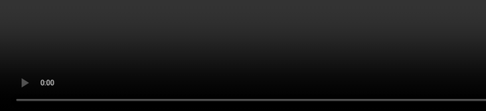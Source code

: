 ```yaml
---
transition: fade
layout: two-cols
---
```


# A WebSocket <span class="inline-subtitle">before ...</span>

<style>
    .slidev-code-wrapper {
        max-height: 440px;
        overflow: auto;
    }
</style>

```gjs
class Demo extends Component {
    @tracked lastMessage = null;

    constructor(owner, args) {
        super(owner, args);

        this.#channel = Channel.subscribe(this.args.channelName);
        this.#channel.onMessage((message) => {
            this.lastMessage = message;
        });
    }

    get mostRecent() {
        let { channelName } = this.args;

        return this.lastMessage === null
            ? `[${channelName}] No messages received yet`
            : `[${channelName}] ${this.lastMessage.current}`;
    }

    willDestroy() {
        this.#channel?.unsubscribe();
    }

    <template>
      {{this.mostRecent}}
    </template>
}

<template>
    Most recent: <Demo @channelName="Across the SpiderVerse" />
</template>
```

<!-- 
In this example, let's say we want to know the most recent person to have seen
the new spiderman movie: across the spiderverse.

We can assume that the method of retrieving that information exists, and the
implementation might look a little something like this.


this isn't a *lot* of code, but it does require scrolling

!! scroll to the bottom
!! SCROLLING DOESN"T TRANSFER TO THE PRESENTER SCREEN, move the mouse


What we are calling a value is "the most recent person to have seen Across the SpiderVerse"
-->

---
transition: fade
layout: two-cols
---

# A WebSocket <span class="inline-subtitle">after ...</span>

```gjs
const MostRecent = resourceFactory((channelName) => {
  return resource(({ on }) => {
    const lastMessage = cell(null);
    const channel = Channel.subscribe(channelName);
 
    channel.onMessage((message) => lastMessage.set(message));
    on.cleanup(() => channel.unsubscribe());
 
    return () => lastMessage.current === null
        ? `[${channelName}] No messages received yet`
        : `[${channelName}] ${lastMessage.current}`;
    };
  });
});

<template>
    Most recent: 
      {{MostRecent "Across the SpiderVerse"}}
</template>
```

<div class="corner-br">
<QRCode 
  size="390"
  value="https://limber.glimdown.com/edit?c=MQAgMglgtgRgpgJxAUQCYQC4HsEChcAicUWAdgM4YICGGEZIWAZiNSAEpzlYCuCAxnBAYAFrRAI4AB0nk4pDOWEihAIhKUJcQQpBQu5agHM4qrYIgA3OKkalWIAOpwYAZSz8A1nAwgAwmKkpHAANgB0%2BAAG0UYAVkohVnC40FI4vgDeWtx8ggBi1PzYCACeADTZvAJwFYIhISAAviBMCFhQIADkxPAIALSyVYLknQDc%2BAD0AFRTIAAKkhjytgHUQaEgqSHE8hi09PZMOCAwkpaYJSBTE7j8ZJqr6w0AvCAZuCAg5Dww5PwIEHgAC4QAAKfiBYIhABy1H0AEoQM8AHxvD6fEDbXz8aj1GCFTxKV4AbQAuuMMZifJsFIhLLikV8fABJWkIekhUGgxEotGUz5Yza2V4AWVoIjCbR4pFQoLFokla1Q7W5VxAAA4AAyIgDUIAAjBT%2BYKQHwXiBIiIMBgpOQgRMJuQAO7UKQQMKoOCWCauiATAAkGQhayhsP0jQDGQgqEakXw-JaPghoLN8PRCbConkoNkaQoQl5ufucDC8TI3LTCc%2BmZUpFBqFobF57yrGJxeIJ5DCUFd4NxIXxXiRqPbA4J9cbYVIcLg8MrVca8KNn0aFX1mo3S-jGMWfHsLf5ZBFBmMcBBoKYpB5I-7g8JYSkPHIIgvV7K6Yx0u%2Bv3%2BgLPYOvPkq1HO8iRAMll35fhtmoBBWSWdlcVBCA2Q5LcE0aD9MJXXBMNue5fBFLBKE4HRfFeQZcjgAoihwEouWDJ4w1nYcgN3BB7Eo6ouSyBhF1Yg9PjuChfBCahKGPchDBMRk6k5UgeHqdC2wIkBGKhRlHihMJvz%2BAF4HBSFQmY9CP3U0IwiPE8TC5fQpNPQCxIk6ySzkDBQTs6TZ2Uz4yDCaC4DWHgpC5QDzPCL8fj0v8K3GD92PsVVeScjBJK8-y%2BEkXRnhykAFPqD9PgAfgtYlA3C5jGlJEBoSwPQXKUSQLGsWwSh8OMExBSIyqDIyYRnKqQEDFK0tPDKECyjBYyNRdxlm-AAB4ligKQxKWZF0QW9BLC%2BDASm2Z5VBgHBPQQEF9SkAAPL4sESVBRhAKRqFQdBSCMc7JCgUZVA2ykiM0JrdhBDIMn%2BjBSN2EBVCkOAsFW0xGmwkAFombaNpR5bVtoOANuiOMgA&format=glimdown">
</QRCode>
</div>

<!--
When using a resource, we have a much easier time managing Socket information.

Cleanup is straightforward and co-located, 
we can manage state in an encapsulated fashion.

And we can define a sort of getter for formatting the output.

This QR code might be a little too bonkers.

So here is what the output looks like:
-->

---

<div class="related-note">WebSocket</div>

<style>
    .socket-video {
        position: fixed;
        top: 0;
        left: 0;
        bottom: 0;
        height: 100%;
    }
    .slidev-page{
        background: black;
    }
</style>

<video 
  controls loop 
  autoplay
  class="socket-video"
  src="/pages/main/examples/recordings/socket.webm"></video>

<!--

This demo is using the starwars api... because it's free 

-->
